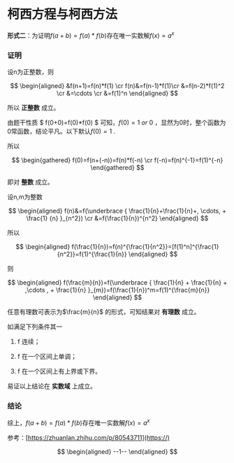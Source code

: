 # 柯西方程与柯西方法


**形式二**：为证明$f(a+b)=f(a)*f(b)$存在唯一实数解$f(x)=a^x$

<!--more-->

### 证明

设n为正整数，则

$$
\begin{aligned}
	&f(n+1)=f(n)*f(1) \cr
	f(n)&=f(n-1)*f(1)\cr
	&=f(n-2)*f(1)^2 \cr
	&=\cdots \cr
	&=f(1)^n
\end{aligned}
$$

所以 **正整数** 成立。

由题干性质 $ f(0+0)=f(0)*f(0) $ 可知，$f(0)= 1 \ or \ 0$ ，显然为0时，整个函数为0常函数，结论平凡。以下默认$f(0)=1$ .

所以

$$
\begin{gathered}
	f(0)=f(n+(-n))=f(n)*f(-n) \cr
	f(-n)=f(n)^{-1}=f(1)^{-n}
\end{gathered}
$$

即对 **整数** 成立。

设n,m为整数

$$
\begin{aligned}
	f(n)&=f(\underbrace { \frac{1}{n}+\frac{1}{n}+, \cdots, +  \frac{1}	{n} }_{n^2}) \cr
	&=f(\frac{1}{n})^{n^2}
\end{aligned}
$$

所以

$$
\begin{aligned}
	f(\frac{1}{n})=f(n)^{\frac{1}{n^2}}=[f(1)^n]^{\frac{1}	{n^2}}=f(1)^{\frac{1}{n}}
\end{aligned}
$$

则

$$
\begin{aligned}
	f(\frac{m}{n})=f(\underbrace { \frac{1}{n} + \frac{1}{n} + ,\cdots , +  \frac{1}{n} }_{m})=f(\frac{1}{n})^m=f(1)^{\frac{m}{n}}
\end{aligned}
$$

任意有理数可表示为$\frac{m}{n}$ 的形式，可知结果对 **有理数** 成立。

如满足下列条件其一

1. f 连续；

2. f 在一个区间上单调；

3. f 在一个区间上有上界或下界。

易证以上结论在 **实数域** 上成立。

### 结论

综上，$f(a+b)=f(a)*f(b)$存在唯一实数解$f(x)=a^x$

参考：[https://zhuanlan.zhihu.com/p/80543711](https://)

$$
\begin{aligned} 
	--1--
\end{aligned}
$$

